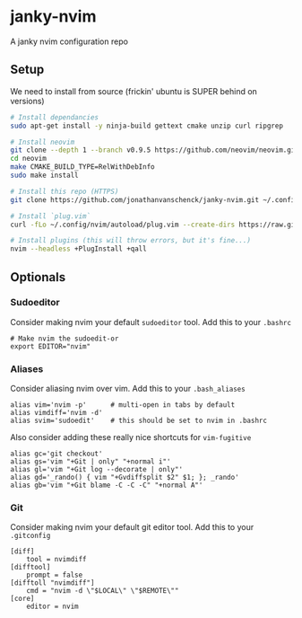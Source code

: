 # janky-nvim
A janky nvim configuration repo

## Setup

We need to install from source (frickin' ubuntu is SUPER behind on versions)
```bash
# Install dependancies
sudo apt-get install -y ninja-build gettext cmake unzip curl ripgrep

# Install neovim
git clone --depth 1 --branch v0.9.5 https://github.com/neovim/neovim.git
cd neovim
make CMAKE_BUILD_TYPE=RelWithDebInfo
sudo make install

# Install this repo (HTTPS)
git clone https://github.com/jonathanvanschenck/janky-nvim.git ~/.config/nvim

# Install `plug.vim`
curl -fLo ~/.config/nvim/autoload/plug.vim --create-dirs https://raw.githubusercontent.com/junegunn/vim-plug/master/plug.vim

# Install plugins (this will throw errors, but it's fine...)
nvim --headless +PlugInstall +qall
```

## Optionals
### Sudoeditor
Consider making nvim your default `sudoeditor` tool. Add this to your `.bashrc`
```
# Make nvim the sudoedit-or
export EDITOR="nvim"
```

### Aliases
Consider aliasing nvim over vim. Add this to your `.bash_aliases`
```
alias vim='nvim -p'      # multi-open in tabs by default
alias vimdiff='nvim -d'
alias svim='sudoedit'    # this should be set to nvim in .bashrc
```

Also consider adding these really nice shortcuts for `vim-fugitive`
```
alias gc='git checkout'
alias gs='vim "+Git | only" "+normal i"'
alias gl='vim "+Git log --decorate | only"'
alias gd='_rando() { vim "+Gvdiffsplit $2" $1; }; _rando'
alias gb='vim "+Git blame -C -C -C" "+normal A"'
```

### Git
Consider making nvim your default git editor tool. Add this to your `.gitconfig`
```
[diff]
	tool = nvimdiff
[difftool]
	prompt = false
[difftoll "nvimdiff"]
	cmd = "nvim -d \"$LOCAL\" \"$REMOTE\""
[core]
	editor = nvim
```

